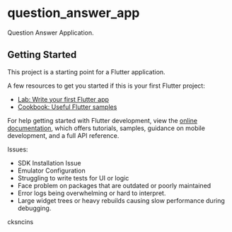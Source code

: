 # question_answer_app

Question Answer Application.

## Getting Started

This project is a starting point for a Flutter application.

A few resources to get you started if this is your first Flutter project:

- [Lab: Write your first Flutter app](https://docs.flutter.dev/get-started/codelab)
- [Cookbook: Useful Flutter samples](https://docs.flutter.dev/cookbook)

For help getting started with Flutter development, view the
[online documentation](https://docs.flutter.dev/), which offers tutorials,
samples, guidance on mobile development, and a full API reference.

Issues:

- SDK Installation Issue
- Emulator Configuration
- Struggling to write tests for UI or logic
- Face problem on packages that are outdated or poorly maintained
- Error logs being overwhelming or hard to interpret.
- Large widget trees or heavy rebuilds causing slow performance during debugging.

cksncins
